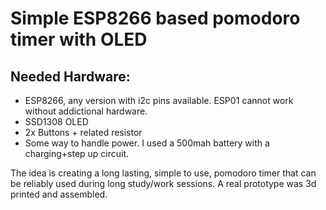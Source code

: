 # Simple ESP8266 based pomodoro timer with OLED 

## Needed Hardware:
- ESP8266, any version with i2c pins available. ESP01 cannot work without addictional hardware. 
- SSD1308 OLED
- 2x Buttons + related resistor
- Some way to handle power. I used a 500mah battery with a charging+step up circuit. 

The idea is creating a long lasting, simple to use, pomodoro timer that can be reliably used during long study/work sessions. 
A real prototype was 3d printed and assembled.

